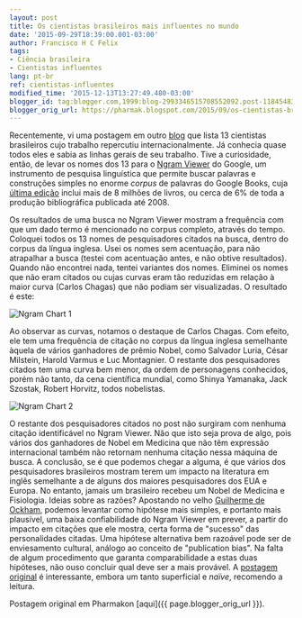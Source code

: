 ```yaml
---
layout: post
title: Os cientistas brasileiros mais influentes no mundo
date: '2015-09-29T18:39:00.001-03:00'
author: Francisco H C Felix
tags:
- Ciência brasileira
- Cientistas influentes
lang: pt-br
ref: cientistas-influentes
modified_time: '2015-12-13T13:27:49.480-03:00'
blogger_id: tag:blogger.com,1999:blog-2993346515708552092.post-1184548318418048033
blogger_orig_url: https://pharmak.blogspot.com/2015/09/os-cientistas-brasileiros-mais.html
---
```


Recentemente, vi uma postagem em outro [blog](https://hypescience.com/11-cientistas-brasileiros-que-merecem-nosso-respeito/) que lista 13 cientistas brasileiros cujo trabalho repercutiu internacionalmente.
Já conhecia quase todos eles e sabia as linhas gerais de seu trabalho. Tive a curiosidade, então, de levar os nomes dos 13 para o [Ngram Viewer](https://books.google.com/ngrams) do Google, um instrumento de pesquisa linguística que permite buscar palavras e construções simples no enorme *corpus* de palavras do Google Books, cuja [última edição](https://aclweb.org/anthology/P/P12/P12-3029.pdf) inclui mais de 8 milhões de livros, ou cerca de 6% de toda a produção bibliográfica publicada até 2008.

Os resultados de uma busca no Ngram Viewer mostram a frequência com que um dado termo é mencionado no corpus completo, através do tempo. Coloquei todos os 13 nomes de pesquisadores citados na busca, dentro do corpus da língua inglesa. Usei os nomes sem acentuação, para não atrapalhar a busca (testei com acentuação antes, e não obtive resultados). Quando não encontrei nada, tentei variantes dos nomes. Eliminei os nomes que não eram citados ou cujas curvas eram tão reduzidas em relação à maior curva (Carlos Chagas) que não podiam ser visualizadas. O resultado é este:

![Ngram Chart 1](https://books.google.com/ngrams/interactive_chart?content=Carlos+Chagas%2CCesar+Lattes%2CMilton+Santos%2COsvaldo+Cruz%2CMiguel+Nicolelis%2CJose+Leite+Lopes&year_start=1900&year_end=2008&corpus=15&smoothing=3&share=&direct_url=t1%3B%2CCarlos%20Chagas%3B%2Cc0%3B.t1%3B%2CCesar%20Lattes%3B%2Cc0%3B.t1%3B%2CMilton%20Santos%3B%2Cc0%3B.t1%3B%2COsvaldo%20Cruz%3B%2Cc0%3B.t1%3B%2CMiguel%20Nicolelis%3B%2Cc0%3B.t1%3B%2CJose%20Leite%20Lopes%3B%2Cc0)

Ao observar as curvas, notamos o destaque de Carlos Chagas. Com efeito, ele tem uma frequência de citação no corpus da língua inglesa semelhante àquela de vários ganhadores de prêmio Nobel, como Salvador Luria, César Milstein, Harold Varmus e Luc Montagnier. O restante dos pesquisadores citados tem uma curva bem menor, da ordem de personagens conhecidos, porém não tanto, da cena científica mundial, como Shinya Yamanaka, Jack Szostak, Robert Horvitz, todos nobelistas.

![Ngram Chart 2](https://books.google.com/ngrams/interactive_chart?content=Salvador+Luria%2CCarlos+Chagas%2CCesar+Milstein%2CHarold+Varmus%2CLuc+Montagnier&year_start=1900&year_end=2008&corpus=15&smoothing=3&share=&direct_url=t1%3B%2CSalvador%20Luria%3B%2Cc0%3B.t1%3B%2CCarlos%20Chagas%3B%2Cc0%3B.t1%3B%2CCesar%20Milstein%3B%2Cc0%3B.t1%3B%2CHarold%20Varmus%3B%2Cc0%3B.t1%3B%2CLuc%20Montagnier%3B%2Cc0)

O restante dos pesquisadores citados no post não surgiram com nenhuma citação identificável no Ngram Viewer. Não que isto seja prova de algo, pois vários dos ganhadores de Nobel em Medicina que não têm expressão internacional também não retornam nenhuma citação nessa máquina de busca. A conclusão, se é que podemos chegar a alguma, é que vários dos pesquisadores brasileiros mostram terem um impacto na literatura em inglês semelhante a de alguns dos maiores pesquisadores dos EUA e Europa. No entanto, jamais um brasileiro recebeu um Nobel de Medicina e Fisiologia. Ideias sobre as razões? Apostando no velho [Guilherme de Ockham](https://pt.wikipedia.org/wiki/Guilherme_de_Ockham), podemos levantar como hipótese mais simples, e portanto mais plausível, uma baixa confiabilidade do Ngram Viewer em prever, a partir do impacto em citações que ele mostra, certa forma de "sucesso" das personalidades citadas. Uma hipótese alternativa bem razoável pode ser de enviesamento cultural, análogo ao conceito de "publication bias". Na falta de algum procedimento que garanta comparabilidade a estas duas hipóteses, não ouso concluir qual deve ser a mais provável. A [postagem original](https://hypescience.com/11-cientistas-brasileiros-que-merecem-nosso-respeito/) é interessante, embora um tanto superficial e *naïve*, recomendo a leitura.

Postagem original em Pharmakon [aqui]({{ page.blogger_orig_url }}).
